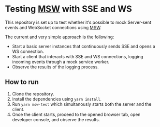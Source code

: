 # Testing [MSW](https://redd.gitbook.io/msw/) with SSE and WS

This repository is set up to test whether it's possible to mock Server-sent events and WebSocket connections using [MSW](https://redd.gitbook.io/msw/).

The current and very simple approach is the following:

- Start a basic server instances that continuously sends SSE and opens a WS connection.
- Start a client that interacts with SSE and WS connections, logging incoming events through a mock service worker.
- Observe the results of the logging process.

## How to run

1. Clone the repository.
2. Install the dependencies using `yarn install`.
3. Run `yarn msw-test` which simultanously starts both the server and the client.
4. Once the client starts, proceed to the opened browser tab, open developer console, and observe the results.
